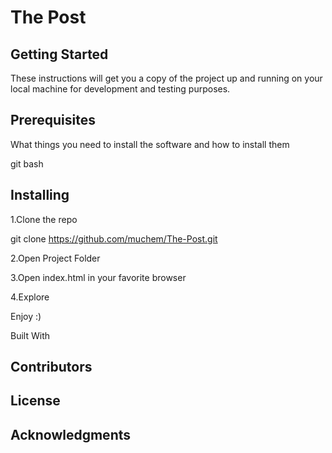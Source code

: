 # The Post

## Getting Started
These instructions will get you a copy of the project up and running on your local machine for development and testing purposes.

## Prerequisites
What things you need to install the software and how to install them

git bash

## Installing
 1.Clone the repo
 
 git clone https://github.com/muchem/The-Post.git
 
 2.Open Project Folder
 
 3.Open index.html in your favorite browser
 
 4.Explore

Enjoy :)

Built With


## Contributors


## License


## Acknowledgments

